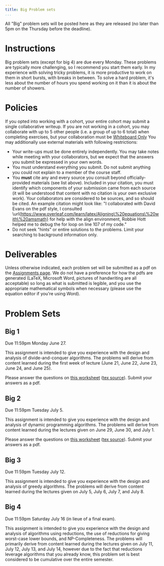 ```yaml
---
title: Big Problem sets
...
```


All "Big" problem sets will be posted here as they are released (no later than 5pm on the Thursday before the deadline).

# Instructions

Big problem sets (except for big 4) are due every Monday. These problems are typically more challenging, so I recommend you start them early. In my experience with solving tricky problems, it is more productive to work on them in short bursts, with breaks in between. To solve a hard problem, it's less about the number of hours you spend working on it than it is about the number of showers.

# Policies

If you opted into working with a cohort, your entire cohort may submit a single collaborative writeup. If you are not working in a cohort, you may collaborate with up to 5 other people (i.e. a group of up to 6 total) when completing exercises, but your collaboration must be [Whiteboard Only](/syllabus.html) You may additionally use external materials with following restrictions:


- Your write-ups must be done entirely independently. You may take notes while meeting with your collaborators, but we expect that the answers you submit be expressed in your own words. 
- You must understand everything you submit. Do not submit anything you could not explain to a member of the course staff.
- You **must** cite any and every source you consult beyond officially-provided materials (see list above). Included in your citation, you must identify which components of your submission came from each source (it will be understood that content with no citation is your own exclusive work). Your collaborators are considered to be sources, and so should be cited. An example citation might look like: "I collaborated with David Evans on the pdf style, I consulted \url{https://www.overleaf.com/learn/latex/Aligning\%20equations\%20with\%20amsmath} for help with the align environment, Robbie Hott helped me to debug the for loop on line 107 of my code."
- Do not seek "hints" or entire solutions to the problems. Limit your searching to background information only.

# Deliverables

Unless otherwise indicated, each problem set will be submitted as a pdf on the [Assignments page](https://www.kytos.cs.virginia.edu/cs4102). We do not have a preference for how the pdfs are generated (LaTeX, Microsoft Word, pictures of handwriting are all acceptable) so long as what is submitted is legible, and you use the appropriate mathematical symbols when necessary (please use the equation editor if you're using Word).

# Problem Sets

## Big 1

Due 11:59pm Monday June 27.

This assignment is intended to give you experience with the design and analysis of divide-and-conquer algorithms. The problems will derive from content learned during the first week of lecture (June 21, June 22, June 23, June 24, and June 25).

Please answer the questions on [this worksheet](files/bigs/big1_blank.pdf) ([tex source](files/bigs/big1.zip)). Submit your answers as a pdf.


## Big 2

Due 11:59pm Tuesday July 5.

This assignment is intended to give you experience with the design and analysis of dynamic programming algorithms. The problems will derive from content learned during the lectures given on June 29, June 30, and July 1.

Please answer the questions on [this worksheet](files/bigs/big2_blank.pdf) ([tex source](files/bigs/big2.zip)). Submit your answers as a pdf.



## Big 3

Due 11:59pm Tuesday July 12.

This assignment is intended to give you experience with the design and analysis of greedy algorithms. The problems will derive from content learned during the lectures given on July 5, July 6, July 7, and July 8.


## Big 4

Due 11:59pm Saturday July 16 (in lieue of a final exam).

This assignment is intended to give you experience with the design and analysis of algorithms using reductions, the use of reductions for giving worst-case lower bounds, and NP-Completeness. The problems will primarily derive from content learned during the lectures given on July 11, July 12, July 13, and July 14, however due to the fact that reductions leverage algorithms that you already know, this problem set is best considered to be cumulative over the entire semester.



